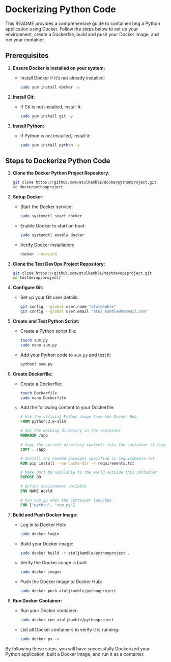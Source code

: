 # Dockerizing Python Code

This README provides a comprehensive guide to containerizing a Python application using Docker. Follow the steps below to set up your environment, create a Dockerfile, build and push your Docker image, and run your container.

## Prerequisites

1. **Ensure Docker is installed on your system:**
   - Install Docker if it’s not already installed:
     ```bash
     sudo yum install docker -y
     ```

2. **Install Git:**
   - If Git is not installed, install it:
     ```bash
     sudo yum install git -y
     ```

3. **Install Python:**
   - If Python is not installed, install it:
     ```bash
     sudo yum install python -y
     ```

## Steps to Dockerize Python Code

1. **Clone the Docker Python Project Repository:**
   ```bash
   git clone https://github.com/atulkamble/dockerpythonproject.git
   cd dockerpythonproject
   ```

2. **Setup Docker:**
   - Start the Docker service:
     ```bash
     sudo systemctl start docker
     ```
   - Enable Docker to start on boot:
     ```bash
     sudo systemctl enable docker
     ```
   - Verify Docker installation:
     ```bash
     docker --version
     ```

3. **Clone the Test DevOps Project Repository:**
   ```bash
   git clone https://github.com/atulkamble/testdevopsproject.git
   cd testdevopsproject/
   ```

4. **Configure Git:**
   - Set up your Git user details:
     ```bash
     git config --global user.name "atulkamble"
     git config --global user.email "atul_kamble@hotmail.com"
     ```

5. **Create and Test Python Script:**
   - Create a Python script file:
     ```bash
     touch sum.py
     sudo nano sum.py
     ```
   - Add your Python code to `sum.py` and test it:
     ```bash
     python3 sum.py
     ```

6. **Create Dockerfile:**
   - Create a Dockerfile:
     ```bash
     touch Dockerfile
     sudo nano Dockerfile
     ```
   - Add the following content to your Dockerfile:
     ```dockerfile
     # Use the official Python image from the Docker Hub
     FROM python:3.8-slim

     # Set the working directory in the container
     WORKDIR /app

     # Copy the current directory contents into the container at /app
     COPY . /app

     # Install any needed packages specified in requirements.txt
     RUN pip install --no-cache-dir -r requirements.txt

     # Make port 80 available to the world outside this container
     EXPOSE 80

     # Define environment variable
     ENV NAME World

     # Run sum.py when the container launches
     CMD ["python", "sum.py"]
     ```

7. **Build and Push Docker Image:**
   - Log in to Docker Hub:
     ```bash
     sudo docker login
     ```
   - Build your Docker image:
     ```bash
     sudo docker build -t atuljkamble/pythonproject .
     ```
   - Verify the Docker image is built:
     ```bash
     sudo docker images
     ```
   - Push the Docker image to Docker Hub:
     ```bash
     sudo docker push atuljkamble/pythonproject
     ```

8. **Run Docker Container:**
   - Run your Docker container:
     ```bash
     sudo docker run atuljkamble/pythonproject
     ```
   - List all Docker containers to verify it is running:
     ```bash
     sudo docker ps -a
     ```

By following these steps, you will have successfully Dockerized your Python application, built a Docker image, and run it as a container.
